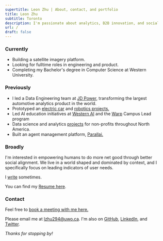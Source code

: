 ```yaml
---
supertitle: Leon Zhu | About, contact, and portfolio
title: Leon Zhu
subtitle: Toronto
description: I'm passionate about analytics, B2B innovation, and social computing.
url: /
draft: false
---
```



### Currently

- Building a satellite imagery platform. 
- Looking for fulltime roles in engineering and product.
- Completing my Bachelor's degree in Computer Science at Western University.

### Previously

- I led a Data Engineering team at [JD Power](/portfolio/jdpower), transforming the largest automotive analytics product in the world.
- Prototyped an [electric car](/portfolio/regen) and <a href="https://x.com/sincethestudy/status/1889740418784334241" class="button ~info">robotics projects.</a>
- Led AI education initiatives at [Western AI](/portfolio/wai) and the [Warp](/portfolio/warp) Campus Lead program
- Data science and analytics [projects](/portfolio/pangea) for non-profits throughout North America.
- Built an agent management platform, <a href="https://parallai.com" class="button ~info"> Parallai.</a>

### Broadly

I'm interested in empowering humans to do more net good through better social alignment. We live in a world shaped and dominated by context, and I specifically focus on leading indicators of user needs. 

I [write](/blog) sometimes.

You can find my [Resume here](/resume).


### Contact

Feel free to <a href="https://cal.com/leonz" class="button ~info">book a meeting with me here.</a>

Please email me at [lzhu294@uwo.ca](mailto:lzhu294@uwo.ca). I'm also on [GitHub](https://github.com/lehzhu), [LinkedIn](https://www.linkedin.com/in/leon-zhu/), and [Twitter](https://x.com/towheretobegin). 



_Thanks for stopping by!_
